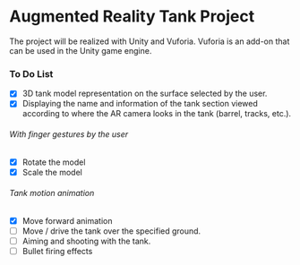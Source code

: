 # Augmented Reality Tank Project

The project will be realized with Unity and Vuforia.
Vuforia is an add-on that can be used in the Unity game engine.

### To Do List

- [x] 3D tank model representation on the surface selected by the user.
- [x] Displaying the name and information of the tank section viewed according to where the AR camera looks in the tank (barrel, tracks, etc.).
###### With finger gestures by the user
   - [x] Rotate the model
   - [x] Scale the model

###### Tank motion animation
- [x] Move forward animation
- [ ] Move / drive the tank over the specified ground.
- [ ] Aiming and shooting with the tank.
- [ ] Bullet firing effects
